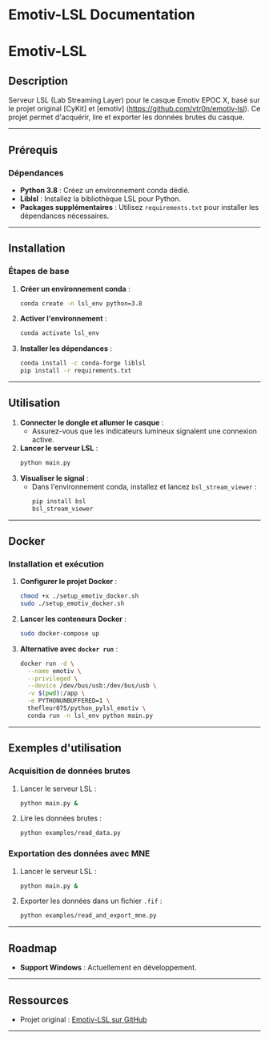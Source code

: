 # Emotiv-LSL Documentation

# Emotiv-LSL
## Description
Serveur LSL (Lab Streaming Layer) pour le casque Emotiv EPOC X, basé sur le projet original [CyKit] et [emotiv] (https://github.com/vtr0n/emotiv-lsl). Ce projet permet d'acquérir, lire et exporter les données brutes du casque.

---

## Prérequis
### Dépendances
- **Python 3.8** : Créez un environnement conda dédié.
- **Liblsl** : Installez la bibliothèque LSL pour Python.
- **Packages supplémentaires** : Utilisez `requirements.txt` pour installer les dépendances nécessaires.

---

## Installation
### Étapes de base
1. **Créer un environnement conda** : 
   ```bash
   conda create -n lsl_env python=3.8
   ```
2. **Activer l'environnement** :
   ```bash
   conda activate lsl_env
   ```
3. **Installer les dépendances** :
   ```bash
   conda install -c conda-forge liblsl
   pip install -r requirements.txt
   ```

---

## Utilisation
1. **Connecter le dongle et allumer le casque** :
   - Assurez-vous que les indicateurs lumineux signalent une connexion active.
2. **Lancer le serveur LSL** :
   ```bash
   python main.py
   ```
3. **Visualiser le signal** :
   - Dans l'environnement conda, installez et lancez `bsl_stream_viewer` :
     ```bash
     pip install bsl
     bsl_stream_viewer
     ```

---

## Docker
### Installation et exécution
1. **Configurer le projet Docker** :
   ```bash
   chmod +x ./setup_emotiv_docker.sh
   sudo ./setup_emotiv_docker.sh
   ```
2. **Lancer les conteneurs Docker** :
   ```bash
   sudo docker-compose up
   ```
3. **Alternative avec `docker run`** :
   ```bash
   docker run -d \
     --name emotiv \
     --privileged \
     --device /dev/bus/usb:/dev/bus/usb \
     -v $(pwd):/app \
     -e PYTHONUNBUFFERED=1 \
     thefleur075/python_pylsl_emotiv \
     conda run -n lsl_env python main.py
   ```

---

## Exemples d'utilisation
### Acquisition de données brutes
1. Lancer le serveur LSL :
   ```bash
   python main.py &
   ```
2. Lire les données brutes :
   ```bash
   python examples/read_data.py
   ```

### Exportation des données avec MNE
1. Lancer le serveur LSL :
   ```bash
   python main.py &
   ```
2. Exporter les données dans un fichier `.fif` :
   ```bash
   python examples/read_and_export_mne.py
   ```

---

## Roadmap
- **Support Windows** : Actuellement en développement.

---

## Ressources
- Projet original : [Emotiv-LSL sur GitHub](https://github.com/vtr0n/emotiv-lsl)

--- 